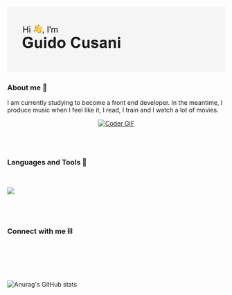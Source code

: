 <img src="https://github.com/gducsn/gducsn/blob/main/header/05.png?raw=true" alt="">

<h3 align="left">About me 📖</h3>

I am currently studying to become a front end developer. In the meantime, I produce music when I feel like it, I read, I train and I watch a lot of movies.

<p align="center">
    <a href="#"><img src="https://media.giphy.com/media/SWoSkN6DxTszqIKEqv/giphy.gif" alt="Coder GIF" width="500"
            height="400"></a>
</p>
<br>
<br>
<h3>Languages and Tools &#128296</h3>

<br>

<p align="left">
<a href="https://it.wikipedia.org/wiki/HTML5">
<img src="https://img.shields.io/badge/HTML-5-black?style=for-the-badge&logo=appveyor?link=http://left&link="></img></a>


      
    
    
</p>
<br>
<br>

<h3>Connect with me ⛓</h3>

<br>
<img src="https://img.shields.io/badge/INSTAGRAM-IG-black?style=for-the-badge&logo=appveyor?link=https://www.instagram.com/gducsn" alt="">
</img>
<img src="https://img.shields.io/badge/EMAIL-GMAIL-black?style=for-the-badge&logo=appveyor?link=mailto:gducsngmail.com" alt="">
</img>


<br>
<br>
<br>

![Anurag's GitHub stats](https://github-readme-stats.vercel.app/api?username=gducsn&show_icons=true&theme=dark)
###



